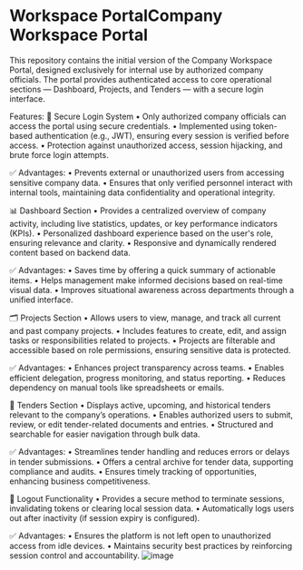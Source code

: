 # Workspace PortalCompany Workspace Portal
This repository contains the initial version of the Company Workspace Portal, designed exclusively for internal use by authorized company officials. The portal provides authenticated access to core operational sections — Dashboard, Projects, and Tenders — with a secure login interface.


Features: 
🔐 Secure Login System 
•	Only authorized company officials can access the portal using secure credentials.
•	Implemented using token-based authentication (e.g., JWT), ensuring every session is verified before access.
•	Protection against unauthorized access, session hijacking, and brute force login attempts.

✅ Advantages:
•	Prevents external or unauthorized users from accessing sensitive company data.
•	Ensures that only verified personnel interact with internal tools, maintaining data confidentiality and operational integrity.
 
📊 Dashboard Section
•	Provides a centralized overview of company activity, including live statistics, updates, or key performance indicators (KPIs).
•	Personalized dashboard experience based on the user's role, ensuring relevance and clarity.
•	Responsive and dynamically rendered content based on backend data.

✅ Advantages:
•	Saves time by offering a quick summary of actionable items.
•	Helps management make informed decisions based on real-time visual data.
•	Improves situational awareness across departments through a unified interface.
 
🗂️ Projects Section
•	Allows users to view, manage, and track all current and past company projects.
•	Includes features to create, edit, and assign tasks or responsibilities related to projects.
•	Projects are filterable and accessible based on role permissions, ensuring sensitive data is protected.

✅ Advantages:
•	Enhances project transparency across teams.
•	Enables efficient delegation, progress monitoring, and status reporting.
•	Reduces dependency on manual tools like spreadsheets or emails.
 
📑 Tenders Section
•	Displays active, upcoming, and historical tenders relevant to the company’s operations.
•	Enables authorized users to submit, review, or edit tender-related documents and entries.
•	Structured and searchable for easier navigation through bulk data.

✅ Advantages:
•	Streamlines tender handling and reduces errors or delays in tender submissions.
•	Offers a central archive for tender data, supporting compliance and audits.
•	Ensures timely tracking of opportunities, enhancing business competitiveness.
 
🚪 Logout Functionality
•	Provides a secure method to terminate sessions, invalidating tokens or clearing local session data.
•	Automatically logs users out after inactivity (if session expiry is configured).

✅ Advantages:
•	Ensures the platform is not left open to unauthorized access from idle devices.
•	Maintains security best practices by reinforcing session control and accountability.
![image](https://github.com/user-attachments/assets/2beaad4f-44b7-4f58-98ed-86b350ff80ea)
